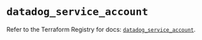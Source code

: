 # `datadog_service_account`

Refer to the Terraform Registry for docs: [`datadog_service_account`](https://registry.terraform.io/providers/datadog/datadog/3.42.0/docs/resources/service_account).
